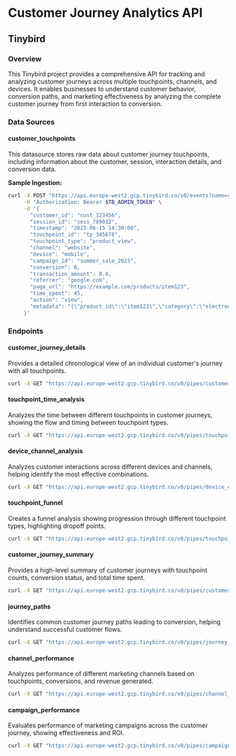# Customer Journey Analytics API

## Tinybird

### Overview
This Tinybird project provides a comprehensive API for tracking and analyzing customer journeys across multiple touchpoints, channels, and devices. It enables businesses to understand customer behavior, conversion paths, and marketing effectiveness by analyzing the complete customer journey from first interaction to conversion.

### Data Sources

#### customer_touchpoints
This datasource stores raw data about customer journey touchpoints, including information about the customer, session, interaction details, and conversion data.

**Sample Ingestion:**
```bash
curl -X POST "https://api.europe-west2.gcp.tinybird.co/v0/events?name=customer_touchpoints" \
     -H "Authorization: Bearer $TB_ADMIN_TOKEN" \
     -d '{
       "customer_id": "cust_123456",
       "session_id": "sess_789012",
       "timestamp": "2023-06-15 14:30:00",
       "touchpoint_id": "tp_345678",
       "touchpoint_type": "product_view",
       "channel": "website",
       "device": "mobile",
       "campaign_id": "summer_sale_2023",
       "conversion": 0,
       "transaction_amount": 0.0,
       "referrer": "google.com",
       "page_url": "https://example.com/products/item123",
       "time_spent": 45,
       "action": "view",
       "metadata": "{\"product_id\":\"item123\",\"category\":\"electronics\"}"
     }'
```

### Endpoints

#### customer_journey_details
Provides a detailed chronological view of an individual customer's journey with all touchpoints.

```bash
curl -X GET "https://api.europe-west2.gcp.tinybird.co/v0/pipes/customer_journey_details.json?customer_id=cust_123456&token=$TB_ADMIN_TOKEN"
```

#### touchpoint_time_analysis
Analyzes the time between different touchpoints in customer journeys, showing the flow and timing between touchpoint types.

```bash
curl -X GET "https://api.europe-west2.gcp.tinybird.co/v0/pipes/touchpoint_time_analysis.json?start_date=2023-01-01%2000:00:00&end_date=2023-12-31%2023:59:59&channel=website&token=$TB_ADMIN_TOKEN"
```

#### device_channel_analysis
Analyzes customer interactions across different devices and channels, helping identify the most effective combinations.

```bash
curl -X GET "https://api.europe-west2.gcp.tinybird.co/v0/pipes/device_channel_analysis.json?start_date=2023-01-01%2000:00:00&end_date=2023-12-31%2023:59:59&token=$TB_ADMIN_TOKEN"
```

#### touchpoint_funnel
Creates a funnel analysis showing progression through different touchpoint types, highlighting dropoff points.

```bash
curl -X GET "https://api.europe-west2.gcp.tinybird.co/v0/pipes/touchpoint_funnel.json?start_date=2023-01-01%2000:00:00&end_date=2023-12-31%2023:59:59&channel=email&token=$TB_ADMIN_TOKEN"
```

#### customer_journey_summary
Provides a high-level summary of customer journeys with touchpoint counts, conversion status, and total time spent.

```bash
curl -X GET "https://api.europe-west2.gcp.tinybird.co/v0/pipes/customer_journey_summary.json?customer_id=cust_123456&start_date=2023-01-01%2000:00:00&end_date=2023-12-31%2023:59:59&limit=50&token=$TB_ADMIN_TOKEN"
```

#### journey_paths
Identifies common customer journey paths leading to conversion, helping understand successful customer flows.

```bash
curl -X GET "https://api.europe-west2.gcp.tinybird.co/v0/pipes/journey_paths.json?start_date=2023-01-01%2000:00:00&end_date=2023-12-31%2023:59:59&min_count=10&limit=20&token=$TB_ADMIN_TOKEN"
```

#### channel_performance
Analyzes performance of different marketing channels based on touchpoints, conversions, and revenue generated.

```bash
curl -X GET "https://api.europe-west2.gcp.tinybird.co/v0/pipes/channel_performance.json?start_date=2023-01-01%2000:00:00&end_date=2023-12-31%2023:59:59&token=$TB_ADMIN_TOKEN"
```

#### campaign_performance
Evaluates performance of marketing campaigns across the customer journey, showing effectiveness and ROI.

```bash
curl -X GET "https://api.europe-west2.gcp.tinybird.co/v0/pipes/campaign_performance.json?start_date=2023-01-01%2000:00:00&end_date=2023-12-31%2023:59:59&campaign_id=summer_sale_2023&token=$TB_ADMIN_TOKEN"
```
